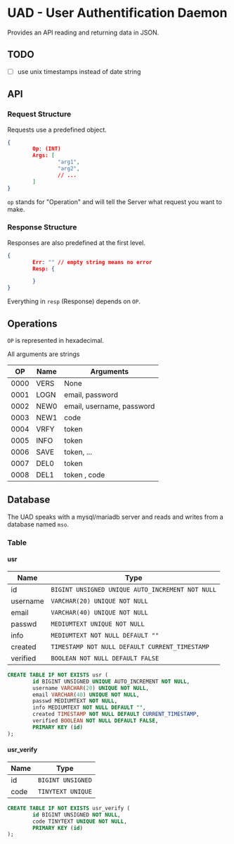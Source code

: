 # UAD - User Authentification Daemon

Provides an API reading and returning data in JSON.

## TODO

- [ ] use unix timestamps instead of date string

## API



### Request Structure

Requests use a predefined object.

```json
{
        Op: (INT)
        Args: [
                "arg1",
                "arg2",
                // ...
        ]
}
```

`op` stands for "Operation" and will tell the Server what request you want to make.


### Response Structure

Responses are also predefined at the first level.

```json
{
        Err: "" // empty string means no error
        Resp: {

        }
}
```

Everything in `resp` (Response) depends on `OP`.


## Operations

`OP` is represented in hexadecimal.

All arguments are strings

| OP   | Name  | Arguments | 
| ---- | ----- | --------- |
| 0000 | VERS  | None      |
| 0001 | LOGN  | email, password |
| 0002 | NEW0  | email, username, password |
| 0003 | NEW1  | code |
| 0004 | VRFY  | token |
| 0005 | INFO  | token | 
| 0006 | SAVE  | token, ... |
| 0007 | DEL0  | token |
| 0008 | DEL1  | token , code |

## Database

The UAD speaks with a mysql/mariadb server and reads and writes from a database named `mso`.


### Table

#### usr

| Name | Type |
| ---- | ---- |
| id | `BIGINT UNSIGNED UNIQUE AUTO_INCREMENT NOT NULL` |
| username | `VARCHAR(20) UNIQUE NOT NULL` |
| email | `VARCHAR(40) UNIQUE NOT NULL` |
| passwd | `MEDIUMTEXT UNIQUE NOT NULL` |
| info | `MEDIUMTEXT NOT NULL DEFAULT ""` | 
| created | `TIMESTAMP NOT NULL DEFAULT CURRENT_TIMESTAMP` |
| verified | `BOOLEAN NOT NULL DEFAULT FALSE` |

```sql
CREATE TABLE IF NOT EXISTS usr (
        id BIGINT UNSIGNED UNIQUE AUTO_INCREMENT NOT NULL,
        username VARCHAR(20) UNIQUE NOT NULL,
        email VARCHAR(40) UNIQUE NOT NULL,
        passwd MEDIUMTEXT NOT NULL,
        info MEDIUMTEXT NOT NULL DEFAULT "",
        created TIMESTAMP NOT NULL DEFAULT CURRENT_TIMESTAMP,
        verified BOOLEAN NOT NULL DEFAULT FALSE,
        PRIMARY KEY (id)
);
```


#### usr_verify

| Name | Type |
| ---- | ---- |
| id | `BIGINT UNSIGNED` |
| code | `TINYTEXT UNIQUE` |

```sql
CREATE TABLE IF NOT EXISTS usr_verify (
        id BIGINT UNSIGNED NOT NULL,
        code TINYTEXT UNIQUE NOT NULL,
        PRIMARY KEY (id)
);
```
